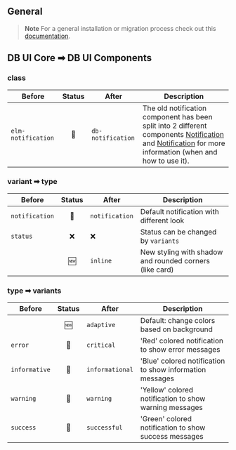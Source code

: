 ## General

> **Note**
> For a general installation or migration process check out
> this [documentation](https://www.npmjs.com/package/@db-ui/components).

## DB UI Core ➡ DB UI Components

### class

| Before             | Status | After             | Description                                                                                                                                                                                                                                                                                                                                                                                                                                            |
| ------------------ | :----: | ----------------- | ------------------------------------------------------------------------------------------------------------------------------------------------------------------------------------------------------------------------------------------------------------------------------------------------------------------------------------------------------------------------------------------------------------------------------------------------------ |
| `elm-notification` |   🔁   | `db-notification` | The old notification component has been split into 2 different components [Notification](https://marketingportal.extranet.deutschebahn.com/marketingportal/Design-Anwendungen/db-ux-design-system-v3/components/feedback/notification) and [Notification](https://marketingportal.extranet.deutschebahn.com/marketingportal/Design-Anwendungen/db-ux-design-system-v3/components/feedback/notification) for more information (when and how to use it). |

### variant ➡ type

| Before         | Status | After          | Description                                             |
| -------------- | :----: | -------------- | ------------------------------------------------------- |
| `notification` |   🔁   | `notification` | Default notification with different look                |
| `status`       |   ❌   | ❌             | Status can be changed by `variants`                     |
|                |   🆕   | `inline`       | New styling with shadow and rounded corners (like card) |

### type ➡ variants

| Before        | Status | After           | Description                                              |
| ------------- | :----: | --------------- | -------------------------------------------------------- |
|               |   🆕   | `adaptive`      | Default: change colors based on background               |
| `error`       |   🔁   | `critical`      | 'Red' colored notification to show error messages        |
| `informative` |   🔁   | `informational` | 'Blue' colored notification to show information messages |
| `warning`     |   🔁   | `warning`       | 'Yellow' colored notification to show warning messages   |
| `success`     |   🔁   | `successful`    | 'Green' colored notification to show success messages    |
